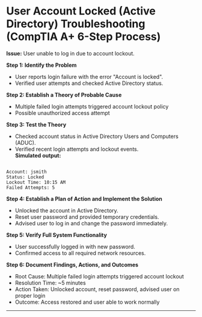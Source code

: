 # User Account Locked (Active Directory) Troubleshooting (CompTIA A+ 6-Step Process)

**Issue:** User unable to log in due to account lockout.

**Step 1: Identify the Problem**  
- User reports login failure with the error "Account is locked".  
- Verified user attempts and checked Active Directory status.

**Step 2: Establish a Theory of Probable Cause**  
- Multiple failed login attempts triggered account lockout policy  
- Possible unauthorized access attempt

**Step 3: Test the Theory**  
- Checked account status in Active Directory Users and Computers (ADUC).  
- Verified recent login attempts and lockout events.  
  **Simulated output:**
```

Account: jsmith
Status: Locked
Lockout Time: 10:15 AM
Failed Attempts: 5

```

**Step 4: Establish a Plan of Action and Implement the Solution**  
- Unlocked the account in Active Directory.  
- Reset user password and provided temporary credentials.  
- Advised user to log in and change the password immediately.

**Step 5: Verify Full System Functionality**  
- User successfully logged in with new password.  
- Confirmed access to all required network resources.

**Step 6: Document Findings, Actions, and Outcomes**  
- Root Cause: Multiple failed login attempts triggered account lockout  
- Resolution Time: ~5 minutes  
- Action Taken: Unlocked account, reset password, advised user on proper login  
- Outcome: Access restored and user able to work normally

---
